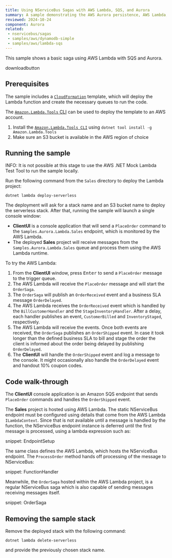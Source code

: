 ```yaml
---
title: Using NServiceBus Sagas with AWS Lambda, SQS, and Aurora
summary: A sample demonstrating the AWS Aurora persistence, AWS Lambda, and AWS SQS with NServiceBus sagas
reviewed: 2024-10-24
component: Aurora
related:
 - nservicebus/sagas
 - samples/aws/dynamodb-simple
 - samples/aws/lambda-sqs
---
```


This sample shows a basic saga using AWS Lambda with SQS and Aurora.

downloadbutton

## Prerequisites

The sample includes a [`CloudFormation`](https://aws.amazon.com/cloudformation/aws-cloudformation-templates/) template, which will deploy the Lambda function and create the necessary queues to run the code.

The [`Amazon.Lambda.Tools` CLI](https://github.com/aws/aws-lambda-dotnet) can be used to deploy the template to an AWS account.

1. Install the [`Amazon.Lambda.Tools CLI`](https://github.com/aws/aws-lambda-dotnet#amazonlambdatools) using `dotnet tool install -g Amazon.Lambda.Tools`
1. Make sure an S3 bucket is available in the AWS region of choice

## Running the sample

INFO: It is not possible at this stage to use the AWS .NET Mock Lambda Test Tool to run the sample locally.

Run the following command from the `Sales` directory to deploy the Lambda project:

`dotnet lambda deploy-serverless`

The deployment will ask for a stack name and an S3 bucket name to deploy the serverless stack. After that, running the sample will launch a single console window:

* **ClientUI** is a console application that will send a `PlaceOrder` command to the `Samples.Aurora.Lambda.Sales` endpoint, which is monitored by the AWS Lambda.
* The deployed **Sales** project will receive messages from the `Samples.Aurora.Lambda.Sales` queue and process them using the AWS Lambda runtime.

To try the AWS Lambda:

1. From the **ClientUI** window, press <kbd>Enter</kbd> to send a `PlaceOrder` message to the trigger queue.
2. The AWS Lambda will receive the `PlaceOrder` message and will start the `OrderSaga`.
3. The `OrderSaga` will publish an `OrderReceived` event and a business SLA message `OrderDelayed`.
4. The AWS Lambda receives the `OrderReceived` event which is handled by the `BillCustomerHandler` and the `StageInventoryHandler`. After a delay, each handler publishes an event, `CustomerBilled` and `InventoryStaged`, respectively.
5. The AWS Lambda will receive the events. Once both events are received, the `OrderSaga` publishes an `OrderShipped` event. In case it took longer than the defined business SLA to bill and stage the order the client is informed about the order being delayed by publishing `OrderDelayed`.
6. The **ClientUI** will handle the `OrderShipped` event and log a message to the console. It might occasionally also handle the `OrderDelayed` event and handout 10% coupon codes.

## Code walk-through

The **ClientUI** console application is an Amazon SQS endpoint that sends `PlaceOrder` commands and handles the `OrderShipped` event.

The **Sales** project is hosted using AWS Lambda. The static NServiceBus endpoint must be configured using details that come from the AWS Lambda `ILambdaContext`. Since that is not available until a message is handled by the function, the NServiceBus endpoint instance is deferred until the first message is processed, using a lambda expression such as:

snippet: EndpointSetup

The same class defines the AWS Lambda, which hosts the NServiceBus endpoint. The `ProcessOrder` method hands off processing of the message to NServiceBus:

snippet: FunctionHandler

Meanwhile, the `OrderSaga` hosted within the AWS Lambda project, is a regular NServiceBus saga which is also capable of sending messages receiving messages itself.

snippet: OrderSaga

## Removing the sample stack

Remove the deployed stack with the following command:

`dotnet lambda delete-serverless`

and provide the previously chosen stack name.
